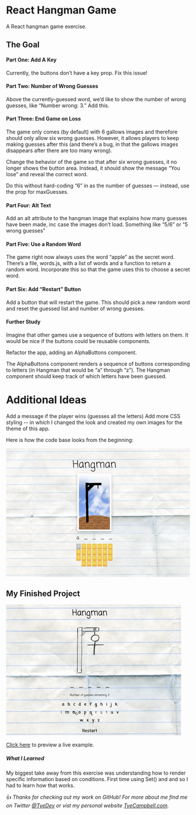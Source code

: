 # React Hangman Game
A React hangman game exercise.

## The Goal

#### Part One: Add A Key

Currently, the buttons don’t have a key prop. Fix this issue!

#### Part Two: Number of Wrong Guesses

Above the currently-guessed word, we’d like to show the number of wrong guesses, like “Number wrong: 3.” Add this.

#### Part Three: End Game on Loss

The game only comes (by default) with 6 gallows images and therefore should only allow six wrong guesses. However, it allows players to keep making guesses after this (and there’s a bug, in that the gallows images disappears after there are too many wrong).

Change the behavior of the game so that after six wrong guesses, it no longer shows the button area. Instead, it should show the message “You lose” and reveal the correct word.

Do this without hard-coding “6” in as the number of guesses — instead, use the prop for maxGuesses.

#### Part Four: Alt Text

Add an alt attribute to the hangman image that explains how many guesses have been made, inc case the images don’t load. Something like “5/6” or “5 wrong guesses”

#### Part Five: Use a Random Word

The game right now always uses the word “apple” as the secret word. There’s a file, words.js, with a list of words and a function to return a random word. Incorporate this so that the game uses this to choose a secret word.

#### Part Six: Add “Restart” Button

Add a button that will restart the game. This should pick a new random word and reset the guessed list and number of wrong guesses.

#### Further Study

Imagine that other games use a sequence of buttons with letters on them. It would be nice if the buttons could be reusable components.

Refactor the app, adding an AlphaButtons component.

The AlphaButtons component renders a sequence of buttons corresponding to letters (in Hangman that would be “a” through “z”). The Hangman component should keep track of which letters have been guessed.

# Additional Ideas

Add a message if the player wins (guesses all the letters)
Add more CSS styling -- in which I changed the look and created my own images for the theme of this app.

Here is how the code base looks from the beginning:

![Preview of inital code base - hangman game](docs/preview.png)


## My Finished Project

![Preview of inital code base - hangman game](docs/finalpreview.gif)

[Click here](https://tyecampbell-hangman.netlify.com) to preview a live example. 

##### What I Learned

My biggest take away from this exercise was understanding how to render specific information based on conditions. First time using Set() and and so I had to learn how that works. 

:thumbsup: *Thanks for checking out my work on GitHub! For more about me find me on Twitter [@TyeDev](https://twitter.com/tyedev) or vist my personal website [TyeCampbell.com](www.TyeCampbell.com).*
